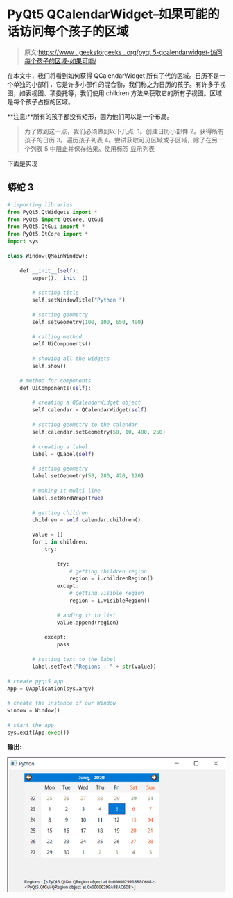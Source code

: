 # PyQt5 QCalendarWidget–如果可能的话访问每个孩子的区域

> 原文:[https://www . geeksforgeeks . org/pyqt 5-qcalendarwidget-访问每个孩子的区域-如果可能/](https://www.geeksforgeeks.org/pyqt5-qcalendarwidget-accessing-region-of-each-children-if-possible/)

在本文中，我们将看到如何获得 QCalendarWidget 所有子代的区域。日历不是一个单独的小部件，它是许多小部件的混合物，我们称之为日历的孩子。有许多子视图，如表视图、项委托等，我们使用 children 方法来获取它的所有子视图。区域是每个孩子占据的区域。

**注意:**所有的孩子都没有矩形，因为他们可以是一个布局。

> 为了做到这一点，我们必须做到以下几点:
> 1。创建日历小部件
> 2。获得所有孩子的日历
> 3。遍历孩子列表
> 4。尝试获取可见区域或子区域，除了在另一个列表
> 5 中阻止并保存结果。使用标签
> 显示列表

下面是实现

## 蟒蛇 3

```py
# importing libraries
from PyQt5.QtWidgets import *
from PyQt5 import QtCore, QtGui
from PyQt5.QtGui import *
from PyQt5.QtCore import *
import sys

class Window(QMainWindow):

    def __init__(self):
        super().__init__()

        # setting title
        self.setWindowTitle("Python ")

        # setting geometry
        self.setGeometry(100, 100, 650, 400)

        # calling method
        self.UiComponents()

        # showing all the widgets
        self.show()

    # method for components
    def UiComponents(self):

        # creating a QCalendarWidget object
        self.calendar = QCalendarWidget(self)

        # setting geometry to the calendar
        self.calendar.setGeometry(50, 10, 400, 250)

        # creating a label
        label = QLabel(self)

        # setting geometry
        label.setGeometry(50, 280, 420, 120)

        # making it multi line
        label.setWordWrap(True)

        # getting children
        children = self.calendar.children()

        value = []
        for i in children:
            try:

                try:
                    # getting children region
                    region = i.childrenRegion()
                except:
                    # getting visible region
                    region = i.visibleRegion()

                # adding it to list
                value.append(region)

            except:
                pass

        # setting text to the label
        label.setText("Regions : " + str(value))

# create pyqt5 app
App = QApplication(sys.argv)

# create the instance of our Window
window = Window()

# start the app
sys.exit(App.exec())
```

**输出:**

![](img/822fd63006bf758628690b4d6283cfee.png)